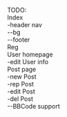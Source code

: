 TODO:<br/>
Index<br/>
-header nav<br/>
--bg<br/>
--footer<br/>
Reg<br/>
User homepage<br/>
-edit User info<br/>
Post page<br/>
-new Post<br/>
-rep Post<br/>
-edit Post<br/>
-del Post<br/>
--BBCode support<br/>